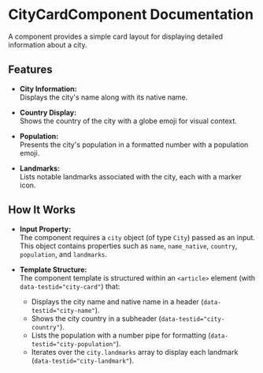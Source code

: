 # CityCardComponent Documentation

A component provides a simple card layout for displaying detailed information about a city.

## Features

- **City Information:**  
  Displays the city's name along with its native name.

- **Country Display:**  
  Shows the country of the city with a globe emoji for visual context.

- **Population:**  
  Presents the city's population in a formatted number with a population emoji.

- **Landmarks:**  
  Lists notable landmarks associated with the city, each with a marker icon.

## How It Works

- **Input Property:**  
  The component requires a `city` object (of type `City`) passed as an input. This object contains properties such as `name`, `name_native`, `country`, `population`, and `landmarks`.

- **Template Structure:**  
  The component template is structured within an `<article>` element (with `data-testid="city-card"`) that:

  - Displays the city name and native name in a header (`data-testid="city-name"`).
  - Shows the city country in a subheader (`data-testid="city-country"`).
  - Lists the population with a number pipe for formatting (`data-testid="city-population"`).
  - Iterates over the `city.landmarks` array to display each landmark (`data-testid="city-landmark"`).
